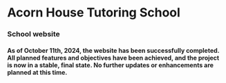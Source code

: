 # Acorn House Tutoring School
### School website

#### As of October 11th, 2024, the website has been successfully completed. All planned features and objectives have been achieved, and the project is now in a stable, final state. No further updates or enhancements are planned at this time.